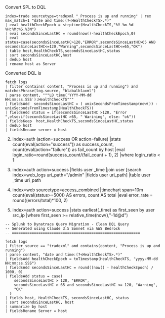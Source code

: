 Convert SPL to DQL
```
index=trade sourcetype=tradexml " Process is up and running" | rex max_match=1 "date and time:(?<HealthCheckTS>.*)"
| eval healthCheckEpoch = strptime(HealthCheckTS,"%Y-%m-%d %H:%M:%S.%3N")
| eval secondsSinceLastHC = round(now()-healthCheckEpoch,0)
| eval status=case(secondsSinceLastHC>120,"ERROR",secondsSinceLastHC>65 AND secondsSinceLastHC<=120,"Warning",secondsSinceLastHC<=65,"OK")
| table host,HealthCheckTS,secondsSinceLastHC,status
| sort secondsSinceLastHC,host
| dedup host
| rename host as Server
```

Converted DQL is

```
fetch logs
| filter contains( content, "Process is up and running") and matchesPhrase(log.source, "blabalblaxml")
| parse content, """LD time('YYYY-MM-dd HH:mm:ss.SSS'):HealthCheckTS"""
| fieldsAdd  secondsSinceLastHC = ( unixSecondsFromTimestamp(now()) - unixSecondsFromTimestamp(HealthCheckTS))
| fieldsAdd status = if(secondsSinceLastHC >120, "Error ",else:if(secondsSinceLastHC >65, " Warining", else: "ok"))  
| fieldsKeep  host,HealthCheckTS,secondsSinceLastHC,status
| dedup host
| fieldsRename server = host
 ```
 
2. index=auth (action=success OR action=failure)
|stats count(eval(action="success")) as success_count,
count(eval(action="failure")) as fail_count by host
|eval login_ratio=round(success_count/(fail_count + 1), 2)
|where login_ratio < 1
 
 
3. index=auth action=success
|fields user _time
|join user
[search index=web_logs uri_path="/admin" |fields user uri_path]
|table user _time uri_path
 
4. index=web sourcetype=access_combined
|timechart span=10m 
count(eval(status>=500)) AS errors, count AS total
|eval error_rate = round((errors/total)*100, 2)
 
 
5. index=auth action=success
|stats earliest(_time) as first_seen by user src_ip
|where first_seen >= relative_time(now(),"-1d@d")



```
-- Splunk to Dynatrace Query Migration - Clean DQL Query
-- Generated using Claude 3.5 Sonnet via AWS Bedrock
-- ==========================================================

fetch logs
| filter source == "tradexml" and contains(content, "Process is up and running")
| parse content, "date and time:(?<HealthCheckTS>.*)"
| fieldsAdd healthCheckEpoch = toTimestamp(HealthCheckTS, "yyyy-MM-dd HH:mm:ss.SSS")
| fieldsAdd secondsSinceLastHC = round((now() - healthCheckEpoch) / 1000, 0)
| fieldsAdd status = case(
    secondsSinceLastHC > 120, "ERROR",
    secondsSinceLastHC > 65 and secondsSinceLastHC <= 120, "Warning",
    "OK"
  )
| fields host, HealthCheckTS, secondsSinceLastHC, status
| sort secondsSinceLastHC, host
| summarize by host
| fieldsRename Server = host

```
